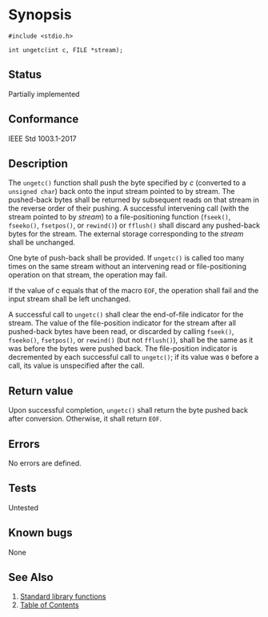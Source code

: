 <!-- Documentation template to fill -->
<!-- #MUST_BE: make good synopsis -->
# Synopsis

`#include <stdio.h>`

`int ungetc(int c, FILE *stream);`

<!-- #MUST_BE: check status according to implementation -->
## Status

Partially implemented

<!-- #MUST_BE: if function shall be posix compliant print the standard signature  -->
## Conformance

IEEE Std 1003.1-2017

<!-- #MUST_BE: update description from opengroup AND READ IT and check if it matches  -->
## Description

The `ungetc()` function shall push the byte specified by _c_ (converted to a `unsigned char`) back onto the input stream
pointed to by stream. The pushed-back bytes shall be returned by subsequent reads on that stream in the reverse order of
their pushing. A successful intervening call (with the stream pointed to by _stream_) to a file-positioning function
(`fseek()`, `fseeko()`, `fsetpos()`, or `rewind()`) or `fflush()` shall discard any pushed-back bytes for the stream.
The external storage corresponding to the _stream_ shall be unchanged.

One byte of push-back shall be provided. If `ungetc()` is called too many times on the same stream without an
intervening read or file-positioning operation on that stream, the operation may fail.

If the value of _c_ equals that of the macro `EOF`, the operation shall fail and the input stream shall be left
unchanged.

A successful call to `ungetc()` shall clear the end-of-file indicator for the stream. The value of the file-position
indicator for the stream after all pushed-back bytes have been read, or discarded by calling `fseek()`, `fseeko()`,
`fsetpos()`, or `rewind()` (but not `fflush()`), shall be the same as it was before the bytes were pushed back. The
file-position indicator is decremented by each successful call to `ungetc()`; if its value was `0` before a call, its
value is unspecified after the call.

<!-- #MUST_BE: check return values by the function  -->
## Return value

Upon successful completion, `ungetc()` shall return the byte pushed back after conversion. Otherwise, it shall return
`EOF`.

<!-- #MUST_BE: check what errors can cause the function to fail  -->
## Errors

No errors are defined.

<!-- #MUST_BE: function by default shall be untested, when tested there should be a link to test location and test 
command for ia32 test runner  -->
## Tests

Untested

<!-- #MUST_BE: check for pending issues in  -->
## Known bugs

None

## See Also

1. [Standard library functions](../README.md)
2. [Table of Contents](../../../README.md)
